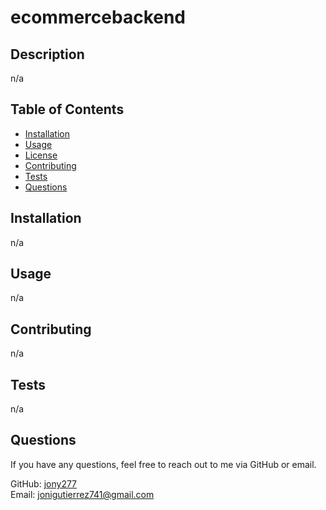 # ecommercebackend



## Description

n/a

## Table of Contents

- [Installation](#installation)
- [Usage](#usage)
- [License](#license)
- [Contributing](#contributing)
- [Tests](#tests)
- [Questions](#questions)

## Installation

n/a

## Usage

n/a



## Contributing

n/a

## Tests

n/a

## Questions

If you have any questions, feel free to reach out to me via GitHub or email.

GitHub: [jony277](https://github.com/jony277)  
Email: jonigutierrez741@gmail.com
